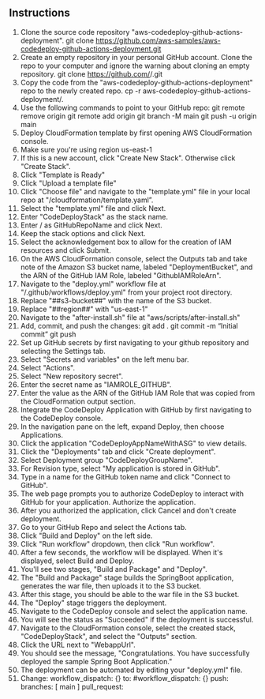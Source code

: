 ## Instructions

1. Clone the source code repository "aws-codedeploy-github-actions-deployment".
	git clone https://github.com/aws-samples/aws-codedeploy-github-actions-deployment.git
2. Create an empty repository in your personal GitHub account. Clone the repo to your computer and ignore the warning about cloning an empty repository.
	git clone https://github.com/<username>/<repoName>.git
3. Copy the code from the "aws-codedeploy-github-actions-deployment" repo to the newly created repo.
	cp -r aws-codedeploy-github-actions-deployment/. <new repository>
4. Use the following commands to point to your GitHub repo:
	git remote remove origin
	git remote add origin <your repository url>
	git branch -M main
	git push -u origin main
5. Deploy CloudFormation template by first opening AWS CloudFormation console.
6. Make sure you're using region us-east-1
7. If this is a new account, click "Create New Stack". Otherwise click "Create Stack".
8. Click "Template is Ready"
9. Click "Upload a template file"
10. Click "Choose file" and navigate to the "template.yml" file in your local repo at "<repoName>/cloudformation/template.yaml”.
11. Select the "template.yml" file and click Next.
12. Enter "CodeDeployStack" as the stack name.
13. Enter <username>/<reponame> as GitHubRepoName and click Next.
14. Keep the stack options and click Next.
15. Select the acknowledgement box to allow for the creation of IAM resources and click Submit.
16. On the AWS CloudFormation console, select the Outputs tab and take note of the Amazon S3 bucket name, labeled "DeploymentBucket", and the ARN of the GitHub IAM Role, labeled "GithubIAMRoleArn".
17. Navigate to the "deploy.yml" workflow file at "/.github/workflows/deploy.yml" from your project root directory.
18. Replace "##s3-bucket##" with the name of the S3 bucket.
19. Replace "##region##" with "us-east-1"
20. Navigate to the "after-install.sh" file at "aws/scripts/after-install.sh"
21. Add, commit, and push the changes:
	git add .
	git commit -m “Initial commit”
	git push
22. Set up GitHub secrets by first navigating to your github repository and selecting the Settings tab.
23. Select "Secrets and variables" on the left menu bar.
24. Select "Actions".
25. Select "New repository secret".
26. Enter the secret name as "IAMROLE_GITHUB".
27. Enter the value as the ARN of the GitHub IAM Role that was copied from the CloudFormation output section.
28. Integrate the CodeDeploy Application with GitHub by first navigating to the CodeDeploy console.
29. In the navigation pane on the left, expand Deploy, then choose Applications.
30. Click the application "CodeDeployAppNameWithASG" to view details.
31. Click the "Deployments" tab and click "Create deployment".
32. Select Deployment group "CodeDeployGroupName".
33. For Revision type, select "My application is stored in GitHub".
34. Type in a name for the GitHub token name and click "Connect to GitHub".
35. The web page prompts you to authorize CodeDeploy to interact with GitHub for your application. Authorize the application.
36. After you authorized the application, click Cancel and don't create deployment.
37. Go to your GitHub Repo and select the Actions tab.
38. Click "Build and Deploy" on the left side.
39. Click "Run workflow" dropdown, then click "Run workflow".
40. After a few seconds, the workflow will be displayed. When it's displayed, select Build and Deploy.
41. You'll see two stages, "Build and Package" and "Deploy".
42. The "Build and Package" stage builds the SpringBoot application, generates the war file, then uploads it to the S3 bucket.
43. After this stage, you should be able to the war file in the S3 bucket.
44. The "Deploy" stage triggers the deployment.
45. Navigate to the CodeDeploy console and select the application name.
46. You will see the status as "Succeeded" if the deployment is successful.
47. Navigate to the CloudFormation console, select the created stack, "CodeDeployStack", and select the "Outputs" section.
48. Click the URL next to "WebappUrl".
49. You should see the message, "Congratulations. You have successfully deployed the sample Spring Boot Application."
50. The deployment can be automated by editing your "deploy.yml" file.
51. Change:
	workflow_dispatch: {}
    to:
	#workflow_dispatch: {}
  	push:
	    branches: [ main ]
	pull_request:

